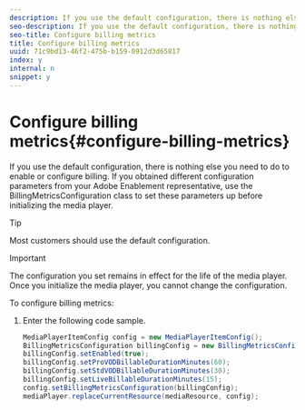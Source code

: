 ```yaml
---
description: If you use the default configuration, there is nothing else you need to do to enable or configure billing. If you obtained different configuration parameters from your Adobe Enablement representative, use the BillingMetricsConfiguration class to set these parameters up before initializing the media player.
seo-description: If you use the default configuration, there is nothing else you need to do to enable or configure billing. If you obtained different configuration parameters from your Adobe Enablement representative, use the BillingMetricsConfiguration class to set these parameters up before initializing the media player.
seo-title: Configure billing metrics
title: Configure billing metrics
uuid: 71c9bd13-46f2-475b-b159-0912d3d65817
index: y
internal: n
snippet: y
---
```


# Configure billing metrics{#configure-billing-metrics}

If you use the default configuration, there is nothing else you need to do to enable or configure billing. If you obtained different configuration parameters from your Adobe Enablement representative, use the BillingMetricsConfiguration class to set these parameters up before initializing the media player.

>[!TIP]
>
>Most customers should use the default configuration.

>[!IMPORTANT]
>
>The configuration you set remains in effect for the life of the media player. Once you initialize the media player, you cannot change the configuration.

To configure billing metrics: 

1. Enter the following code sample.

   ```java
   MediaPlayerItemConfig config = new MediaPlayerItemConfig(); 
   BillingMetricsConfiguration billingConfig = new BillingMetricsConfiguration(); 
   billingConfig.setEnabled(true); 
   billingConfig.setProVODBillableDurationMinutes(60); 
   billingConfig.setStdVODBillableDurationMinutes(30); 
   billingConfig.setLiveBillableDurationMinutes(15); 
   config.setBillingMetricsConfiguration(billingConfig); 
   mediaPlayer.replaceCurrentResource(mediaResource, config);
   ```

